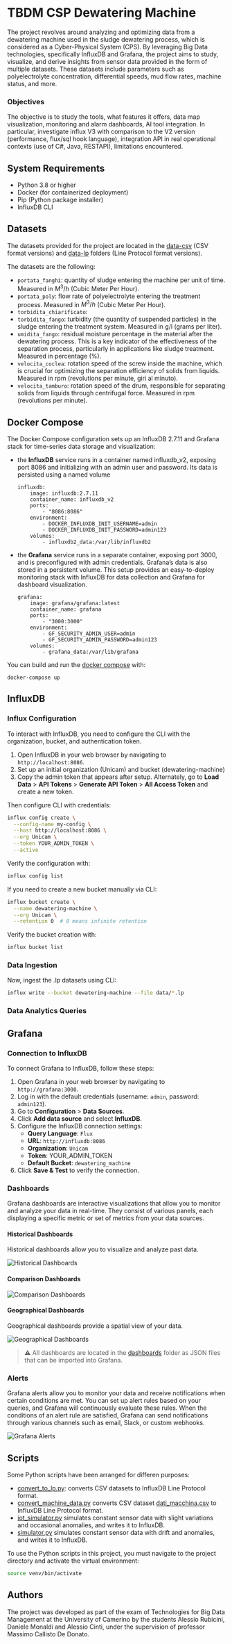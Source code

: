 # TBDM CSP Dewatering Machine

The project revolves around analyzing and optimizing data from a dewatering machine used in the sludge dewatering process, which is considered as a Cyber-Physical System (CPS). By leveraging Big Data technologies, specifically InfluxDB and Grafana, the project aims to study, visualize, and derive insights from sensor data provided in the form of multiple datasets. These datasets include parameters such as polyelectrolyte concentration, differential speeds, mud flow rates, machine status, and more.

### Objectives

The objective is to study the tools, what features it offers, data map visualization, monitoring and alarm dashboards, AI tool integration. In particular, investigate influx V3 with comparison to the V2 version (performance, flux/sql hook language), integration API in real operational contexts (use of C#, Java, RESTAPI), limitations encountered.

## System Requirements
- Python 3.8 or higher
- Docker (for containerized deployment)
- Pip (Python package installer)
- InfluxDB CLI

## Datasets
The datasets provided for the project are located in the [data-csv](data-csv) (CSV format versions) and [data-lp](data-lp) folders (Line Protocol format versions).

The datasets are the following:
- `portata_fanghi`: quantity of sludge entering the machine per unit of time. Measured in $M^3/h$ (Cubic Meter Per Hour).
- `portata_poly`: flow rate of polyelectrolyte entering the treatment process. Measured in $M^3/h$ (Cubic Meter Per Hour).
- `torbidita_chiarificato`:
- `torbidita_fango`: turbidity (the quantity of suspended particles) in the sludge entering the treatment system. Measured in g/l (grams per liter).
- `umidita_fango`: residual moisture percentage in the material after the dewatering process. This is a key indicator of the effectiveness of the separation process, particularly in applications like sludge treatment. Measured in percentage (%).
- `velocita_coclea`: rotation speed of the screw inside the machine, which is crucial for optimizing the separation efficiency of solids from liquids. Measured in rpm (revolutions per minute, giri al minuto).
- `velocita_tamburo`: rotation speed of the drum, responsible for separating solids from liquids through centrifugal force. Measured in rpm (revolutions per minute).

## Docker Compose

The Docker Compose configuration sets up an InfluxDB 2.7.11 and Grafana stack for time-series data storage and visualization:
- the **InfluxDB** service runs in a container named influxdb_v2, exposing port 8086 and initializing with an admin user and password. Its data is persisted using a named volume
	```docker
	influxdb:
		image: influxdb:2.7.11
		container_name: influxdb_v2
		ports:
			- "8086:8086"
		environment:
			- DOCKER_INFLUXDB_INIT_USERNAME=admin
			- DOCKER_INFLUXDB_INIT_PASSWORD=admin123
		volumes:
			- influxdb2_data:/var/lib/influxdb2
	```
- the **Grafana** service runs in a separate container, exposing port 3000, and is preconfigured with admin credentials. Grafana’s data is also stored in a persistent volume.
This setup provides an easy-to-deploy monitoring stack with InfluxDB for data collection and Grafana for dashboard visualization.
	```docker
	grafana:
    	image: grafana/grafana:latest
    	container_name: grafana
    	ports:
      		- "3000:3000"
    	environment:
      		- GF_SECURITY_ADMIN_USER=admin
      		- GF_SECURITY_ADMIN_PASSWORD=admin123
    	volumes:
      		- grafana_data:/var/lib/grafana
	```

You can build and run the [docker compose](docker-compose.yml) with:
```
docker-compose up
```

## InfluxDB

### Influx Configuration

To interact with InfluxDB, you need to configure the CLI with the organization, bucket, and authentication token.
1. Open InfluxDB in your web browser by navigating to `http://localhost:8086`.
2. Set up an initial organization (Unicam) and bucket (dewatering-machine)
3. Copy the admin token that appears after setup. Alternately, go to **Load Data** > **API Tokens** > **Generate API Token** > **All Access Token** and create a new token.

Then configure CLI with credentials:
```sh
influx config create \
  --config-name my-config \
  --host http://localhost:8086 \
  --org Unicam \
  --token YOUR_ADMIN_TOKEN \
  --active
```

Verify the configuration with:
```sh
influx config list
```

If you need to create a new bucket manually via CLI:
```sh
influx bucket create \
  --name dewatering-machine \
  --org Unicam \
  --retention 0  # 0 means infinite retention
```

Verify the bucket creation with:
```sh
influx bucket list
```

### Data Ingestion
Now, ingest the .lp datasets using CLI:
```sh
influx write --bucket dewatering-machine --file data/*.lp
```

### Data Analytics Queries


## Grafana


### Connection to InfluxDB
To connect Grafana to InfluxDB, follow these steps:
1. Open Grafana in your web browser by navigating to `http://grafana:3000`.
2. Log in with the default credentials (username: `admin`, password: `admin123`).
3. Go to **Configuration** > **Data Sources**.
4. Click **Add data source** and select **InfluxDB**.
5. Configure the InfluxDB connection settings:
   - **Query Language**: `Flux`
   - **URL**: `http://influxdb:8086`
   - **Organization**: `Unicam`
   - **Token**: YOUR_ADMIN_TOKEN
   - **Default Bucket**: `dewatering_machine`
6. Click **Save & Test** to verify the connection.

### Dashboards
Grafana dashboards are interactive visualizations that allow you to monitor and analyze your data in real-time. They consist of various panels, each displaying a specific metric or set of metrics from your data sources.

#### Historical Dashboards
Historical dashboards allow you to visualize and analyze past data.

![Historical Dashboards](docs/historical-dashboards.png)


#### Comparison Dashboards
![Comparison Dashboards](docs/comparison-dashboard.png)

#### Geographical Dashboards
Geographical dashboards provide a spatial view of your data. 

![Geographical Dashboards](docs/geographical-dashboard.png)

> ⚠ All dashboards are located in the [dashboards](dashboards/) folder as JSON files that can be imported into Grafana.

### Alerts
Grafana alerts allow you to monitor your data and receive notifications when certain conditions are met. You can set up alert rules based on your queries, and Grafana will continuously evaluate these rules. When the conditions of an alert rule are satisfied, Grafana can send notifications through various channels such as email, Slack, or custom webhooks.



![Grafana Alerts](docs/grafana-alerts.png)

## Scripts
Some Python scripts have been arranged for differen purposes:
- [convert_to_lp.py](scripts/convert_to_lp.py): converts CSV datasets to InfluxDB Line Protocol format.
- [convert_machine_data.py](scripts/convert_machine_data.py) converts CSV dataset [dati_macchina.csv](data-csv/dati_macchina.csv) to InfluxDB Line Protocol format.
- [iot_simulator.py](scripts/iot_simulator.py) simulates constant sensor data with slight variations and occasional anomalies, and writes it to InfluxDB.
- [simulator.py](scripts/simulator.py) simulates constant sensor data with drift and anomalies, and writes it to InfluxDB.

To use the Python scripts in this project, you must navigate to the project directory and activate the virtual environment:
```sh
source venv/bin/activate
```

## Authors
The project was developed as part of the exam of Technologies for Big Data Management at the University of Camerino by the students Alessio Rubicini, Daniele Monaldi and Alessio Cinti, under the supervision of professor Massimo Callisto De Donato.